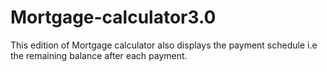 # Mortgage-calculator3.0

This edition of Mortgage calculator also displays the payment schedule i.e the remaining balance after each payment.
